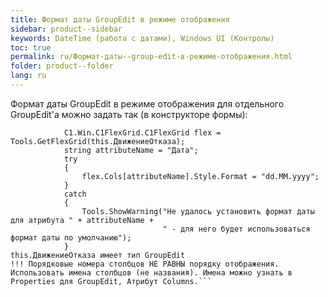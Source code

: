 ```yaml
---
title: Формат даты GroupEdit в режиме отображения
sidebar: product--sidebar
keywords: DateTime (работа с датами), Windows UI (Контролы)
toc: true
permalink: ru/Формат-даты--group-edit-в-режиме-отображения.html
folder: product--folder
lang: ru
---
```


Формат даты GroupEdit в режиме отображения для отдельного GroupEdit'а можно задать так (в конструкторе формы):
```
			C1.Win.C1FlexGrid.C1FlexGrid flex = Tools.GetFlexGrid(this.ДвижениеОтказа);
			string attributeName = "Дата";			
			try
			{
				flex.Cols[attributeName].Style.Format = "dd.MM.yyyy"; 
			}
			catch
			{
				Tools.ShowWarning("Не удалось установить формат даты для атрибута " + attributeName + 
							      " - для него будет использоваться формат даты по умолчанию");
			}
this.ДвижениеОтказа имеет тип GroupEdit
!!! Порядковые номера столбцов НЕ РАВНЫ порядку отображения. Использовать имена столбцов (не названия). Имена можно узнать в Properties для GroupEdit, Атрибут Columns.```